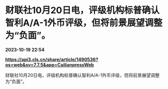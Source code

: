 # 财联社10月20日电，评级机构标普确认智利A/A-1外币评级，但将前景展望调整为“负面”。

**2023-10-19 22:54**

**https://api3.cls.cn/share/article/1490536?os=web&sv=7.7.5&app=CailianpressWeb**

财联社10月20日电，评级机构标普确认智利A/A-1外币评级，但将前景展望调整为“负面”。